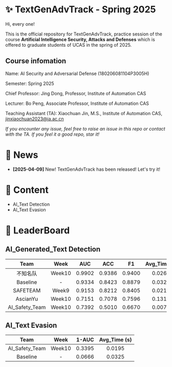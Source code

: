 # ✨ TextGenAdvTrack - Spring 2025
Hi, every one! 

This is the official repository for TextGenAdvTrack, practice session of the course **Artificial Intelligence Security, Attacks and Defenses** which is offered to graduate students of UCAS in the spring of 2025.

## Course infomation

Name: AI Security and Adversarial Defense (180206081104P3005H)

Semester: Spring 2025

Chief Professor: Jing Dong, Professor, Institute of Automation CAS

Lecturer: Bo Peng, Associate Professor, Institute of Automation CAS

Teaching Assistant (TA): Xiaochuan Jin, M.S., Institute of Automation CAS, jinxiaochuan2023@ia.ac.cn

*If you encounter any issue, feel free to raise an issue in this repo or contact with the TA.*
*If you feel it a good repo, star it!*

# 📣 News
- **[2025-04-09]** New! TextGenAdvTrack has been released! Let's try it! 


# 📜 Content
- AI_Text Detection
- AI_Text Evasion


# 🥇 LeaderBoard
## AI_Generated_Text Detection

|Team | Week | AUC | ACC | F1 | Avg_Time(s) | Final_Score |
|:-----:|:----:|:----:|:----:|:----:|:----:|:----:|
|不知名队| Week10 | 0.9902 | 0.9386 | 0.9400 | 0.0266 | 0.9697 |
|Baseline|   -  | 0.9334 | 0.8423 | 0.8879 | 0.0325 | 0.9015 |
|SAFETEAM| Week9 | 0.9153 | 0.8212 | 0.8405 | 0.0218 | 0.8796 |
|AscianYu| Week10 | 0.7151 | 0.7078 | 0.7596 | 0.1319 | 0.7173 |
|AI_Safety_Team| Week10 | 0.7392 | 0.5010 | 0.6670 | 0.0073 | 0.6605 |

## AI_Text Evasion

|Team | Week | 1-AUC | Avg_Time (s) | 
|:-----:|:----:|:----:|:------:|
|AI_Safety_Team| Week10 | 0.3395  | 0.0195  |
|Baseline| - | 0.0666  | 0.0325  |



